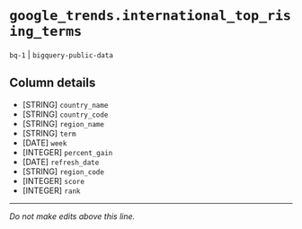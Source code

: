 # `google_trends.international_top_rising_terms`
`bq-1` | `bigquery-public-data`

## Column details
* [STRING]    `country_name`
* [STRING]    `country_code`
* [STRING]    `region_name`
* [STRING]    `term`
* [DATE]      `week`
* [INTEGER]   `percent_gain`
* [DATE]      `refresh_date`
* [STRING]    `region_code`
* [INTEGER]   `score`
* [INTEGER]   `rank`

-------------------------------------------------------------------------------
*Do not make edits above this line.*

